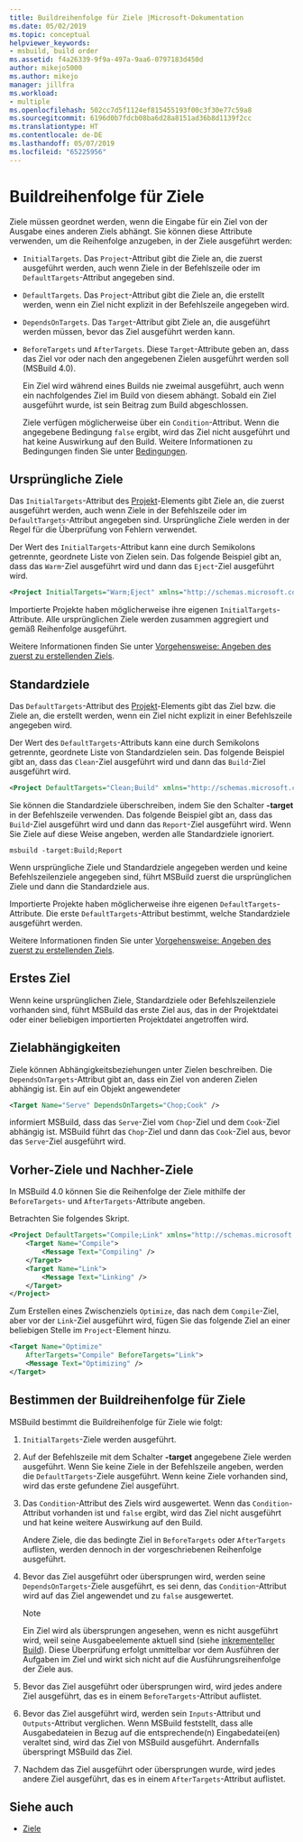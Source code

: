 ```yaml
---
title: Buildreihenfolge für Ziele |Microsoft-Dokumentation
ms.date: 05/02/2019
ms.topic: conceptual
helpviewer_keywords:
- msbuild, build order
ms.assetid: f4a26339-9f9a-497a-9aa6-0797183d450d
author: mikejo5000
ms.author: mikejo
manager: jillfra
ms.workload:
- multiple
ms.openlocfilehash: 502cc7d5f1124ef815455193f00c3f30e77c59a8
ms.sourcegitcommit: 6196d0b7fdcb08ba6d28a8151ad36b8d1139f2cc
ms.translationtype: HT
ms.contentlocale: de-DE
ms.lasthandoff: 05/07/2019
ms.locfileid: "65225956"
---
```

# <a name="target-build-order"></a>Buildreihenfolge für Ziele

Ziele müssen geordnet werden, wenn die Eingabe für ein Ziel von der Ausgabe eines anderen Ziels abhängt. Sie können diese Attribute verwenden, um die Reihenfolge anzugeben, in der Ziele ausgeführt werden:

- `InitialTargets`. Das `Project`-Attribut gibt die Ziele an, die zuerst ausgeführt werden, auch wenn Ziele in der Befehlszeile oder im `DefaultTargets`-Attribut angegeben sind.

- `DefaultTargets`. Das `Project`-Attribut gibt die Ziele an, die erstellt werden, wenn ein Ziel nicht explizit in der Befehlszeile angegeben wird.

- `DependsOnTargets`. Das `Target`-Attribut gibt Ziele an, die ausgeführt werden müssen, bevor das Ziel ausgeführt werden kann.

- `BeforeTargets` und `AfterTargets`. Diese `Target`-Attribute geben an, dass das Ziel vor oder nach den angegebenen Zielen ausgeführt werden soll (MSBuild 4.0).

  Ein Ziel wird während eines Builds nie zweimal ausgeführt, auch wenn ein nachfolgendes Ziel im Build von diesem abhängt. Sobald ein Ziel ausgeführt wurde, ist sein Beitrag zum Build abgeschlossen.

  Ziele verfügen möglicherweise über ein `Condition`-Attribut. Wenn die angegebene Bedingung `false` ergibt, wird das Ziel nicht ausgeführt und hat keine Auswirkung auf den Build. Weitere Informationen zu Bedingungen finden Sie unter [Bedingungen](../msbuild/msbuild-conditions.md).

## <a name="initial-targets"></a>Ursprüngliche Ziele

 Das `InitialTargets`-Attribut des [Projekt](../msbuild/project-element-msbuild.md)-Elements gibt Ziele an, die zuerst ausgeführt werden, auch wenn Ziele in der Befehlszeile oder im `DefaultTargets`-Attribut angegeben sind. Ursprüngliche Ziele werden in der Regel für die Überprüfung von Fehlern verwendet.

 Der Wert des `InitialTargets`-Attribut kann eine durch Semikolons getrennte, geordnete Liste von Zielen sein. Das folgende Beispiel gibt an, dass das `Warm`-Ziel ausgeführt wird und dann das `Eject`-Ziel ausgeführt wird.

```xml
<Project InitialTargets="Warm;Eject" xmlns="http://schemas.microsoft.com/developer/msbuild/2003">
```

 Importierte Projekte haben möglicherweise ihre eigenen `InitialTargets`-Attribute. Alle ursprünglichen Ziele werden zusammen aggregiert und gemäß Reihenfolge ausgeführt.

 Weitere Informationen finden Sie unter [Vorgehensweise: Angeben des zuerst zu erstellenden Ziels](../msbuild/how-to-specify-which-target-to-build-first.md).

## <a name="default-targets"></a>Standardziele

 Das `DefaultTargets`-Attribut des [Projekt](../msbuild/project-element-msbuild.md)-Elements gibt das Ziel bzw. die Ziele an, die erstellt werden, wenn ein Ziel nicht explizit in einer Befehlszeile angegeben wird.

 Der Wert des `DefaultTargets`-Attributs kann eine durch Semikolons getrennte, geordnete Liste von Standardzielen sein. Das folgende Beispiel gibt an, dass das `Clean`-Ziel ausgeführt wird und dann das `Build`-Ziel ausgeführt wird.

```xml
<Project DefaultTargets="Clean;Build" xmlns="http://schemas.microsoft.com/developer/msbuild/2003">
```

 Sie können die Standardziele überschreiben, indem Sie den Schalter **-target** in der Befehlszeile verwenden. Das folgende Beispiel gibt an, dass das `Build`-Ziel ausgeführt wird und dann das `Report`-Ziel ausgeführt wird. Wenn Sie Ziele auf diese Weise angeben, werden alle Standardziele ignoriert.

 `msbuild -target:Build;Report`

 Wenn ursprüngliche Ziele und Standardziele angegeben werden und keine Befehlszeilenziele angegeben sind, führt MSBuild zuerst die ursprünglichen Ziele und dann die Standardziele aus.

 Importierte Projekte haben möglicherweise ihre eigenen `DefaultTargets`-Attribute. Die erste `DefaultTargets`-Attribut bestimmt, welche Standardziele ausgeführt werden.

 Weitere Informationen finden Sie unter [Vorgehensweise: Angeben des zuerst zu erstellenden Ziels](../msbuild/how-to-specify-which-target-to-build-first.md).

## <a name="first-target"></a>Erstes Ziel

 Wenn keine ursprünglichen Ziele, Standardziele oder Befehlszeilenziele vorhanden sind, führt MSBuild das erste Ziel aus, das in der Projektdatei oder einer beliebigen importierten Projektdatei angetroffen wird.

## <a name="target-dependencies"></a>Zielabhängigkeiten

 Ziele können Abhängigkeitsbeziehungen unter Zielen beschreiben. Die `DependsOnTargets`-Attribut gibt an, dass ein Ziel von anderen Zielen abhängig ist. Ein auf ein Objekt angewendeter

```xml
<Target Name="Serve" DependsOnTargets="Chop;Cook" />
```

 informiert MSBuild, dass das `Serve`-Ziel vom `Chop`-Ziel und dem `Cook`-Ziel abhängig ist. MSBuild führt das `Chop`-Ziel und dann das `Cook`-Ziel aus, bevor das `Serve`-Ziel ausgeführt wird.

## <a name="beforetargets-and-aftertargets"></a>Vorher-Ziele und Nachher-Ziele

 In MSBuild 4.0 können Sie die Reihenfolge der Ziele mithilfe der `BeforeTargets`- und `AfterTargets`-Attribute angeben.

 Betrachten Sie folgendes Skript.

```xml
<Project DefaultTargets="Compile;Link" xmlns="http://schemas.microsoft.com/developer/msbuild/2003">
    <Target Name="Compile">
        <Message Text="Compiling" />
    </Target>
    <Target Name="Link">
        <Message Text="Linking" />
    </Target>
</Project>
```

 Zum Erstellen eines Zwischenziels `Optimize`, das nach dem `Compile`-Ziel, aber vor der `Link`-Ziel ausgeführt wird, fügen Sie das folgende Ziel an einer beliebigen Stelle im `Project`-Element hinzu.

```xml
<Target Name="Optimize"
    AfterTargets="Compile" BeforeTargets="Link">
    <Message Text="Optimizing" />
</Target>
```

## <a name="determine-the-target-build-order"></a>Bestimmen der Buildreihenfolge für Ziele

 MSBuild bestimmt die Buildreihenfolge für Ziele wie folgt:

1. `InitialTargets`-Ziele werden ausgeführt.

2. Auf der Befehlszeile mit dem Schalter **-target** angegebene Ziele werden ausgeführt. Wenn Sie keine Ziele in der Befehlszeile angeben, werden die `DefaultTargets`-Ziele ausgeführt. Wenn keine Ziele vorhanden sind, wird das erste gefundene Ziel ausgeführt.

3. Das `Condition`-Attribut des Ziels wird ausgewertet. Wenn das `Condition`-Attribut vorhanden ist und `false` ergibt, wird das Ziel nicht ausgeführt und hat keine weitere Auswirkung auf den Build.

    Andere Ziele, die das bedingte Ziel in `BeforeTargets` oder `AfterTargets` auflisten, werden dennoch in der vorgeschriebenen Reihenfolge ausgeführt.

4. Bevor das Ziel ausgeführt oder übersprungen wird, werden seine `DependsOnTargets`-Ziele ausgeführt, es sei denn, das `Condition`-Attribut wird auf das Ziel angewendet und zu `false` ausgewertet.

   > [!NOTE]
   > Ein Ziel wird als übersprungen angesehen, wenn es nicht ausgeführt wird, weil seine Ausgabeelemente aktuell sind (siehe [inkrementeller Build](../msbuild/incremental-builds.md)). Diese Überprüfung erfolgt unmittelbar vor dem Ausführen der Aufgaben im Ziel und wirkt sich nicht auf die Ausführungsreihenfolge der Ziele aus.

5. Bevor das Ziel ausgeführt oder übersprungen wird, wird jedes andere Ziel ausgeführt, das es in einem `BeforeTargets`-Attribut auflistet.

6. Bevor das Ziel ausgeführt wird, werden sein `Inputs`-Attribut und `Outputs`-Attribut verglichen. Wenn MSBuild feststellt, dass alle Ausgabedateien in Bezug auf die entsprechende(n) Eingabedatei(en) veraltet sind, wird das Ziel von MSBuild ausgeführt. Andernfalls überspringt MSBuild das Ziel.

7. Nachdem das Ziel ausgeführt oder übersprungen wurde, wird jedes andere Ziel ausgeführt, das es in einem `AfterTargets`-Attribut auflistet.

## <a name="see-also"></a>Siehe auch

- [Ziele](../msbuild/msbuild-targets.md)
